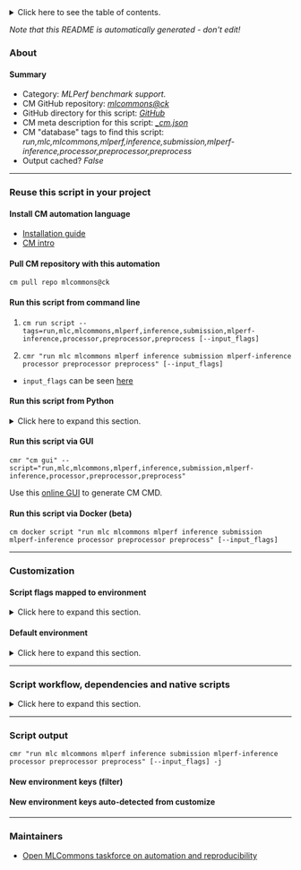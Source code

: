 <details>
<summary>Click here to see the table of contents.</summary>

* [About](#about)
* [Summary](#summary)
* [Reuse this script in your project](#reuse-this-script-in-your-project)
  * [ Install CM automation language](#install-cm-automation-language)
  * [ Check CM script flags](#check-cm-script-flags)
  * [ Run this script from command line](#run-this-script-from-command-line)
  * [ Run this script from Python](#run-this-script-from-python)
  * [ Run this script via GUI](#run-this-script-via-gui)
  * [ Run this script via Docker (beta)](#run-this-script-via-docker-(beta))
* [Customization](#customization)
  * [ Script flags mapped to environment](#script-flags-mapped-to-environment)
  * [ Default environment](#default-environment)
* [Script workflow, dependencies and native scripts](#script-workflow-dependencies-and-native-scripts)
* [Script output](#script-output)
* [New environment keys (filter)](#new-environment-keys-(filter))
* [New environment keys auto-detected from customize](#new-environment-keys-auto-detected-from-customize)
* [Maintainers](#maintainers)

</details>

*Note that this README is automatically generated - don't edit!*

### About

#### Summary

* Category: *MLPerf benchmark support.*
* CM GitHub repository: *[mlcommons@ck](https://github.com/mlcommons/ck/tree/master/cm-mlops)*
* GitHub directory for this script: *[GitHub](https://github.com/mlcommons/ck/tree/master/cm-mlops/script/preprocess-mlperf-inference-submission)*
* CM meta description for this script: *[_cm.json](_cm.json)*
* CM "database" tags to find this script: *run,mlc,mlcommons,mlperf,inference,submission,mlperf-inference,processor,preprocessor,preprocess*
* Output cached? *False*
___
### Reuse this script in your project

#### Install CM automation language

* [Installation guide](https://github.com/mlcommons/ck/blob/master/docs/installation.md)
* [CM intro](https://doi.org/10.5281/zenodo.8105339)

#### Pull CM repository with this automation

```cm pull repo mlcommons@ck```


#### Run this script from command line

1. `cm run script --tags=run,mlc,mlcommons,mlperf,inference,submission,mlperf-inference,processor,preprocessor,preprocess [--input_flags]`

2. `cmr "run mlc mlcommons mlperf inference submission mlperf-inference processor preprocessor preprocess" [--input_flags]`

* `input_flags` can be seen [here](#script-flags-mapped-to-environment)

#### Run this script from Python

<details>
<summary>Click here to expand this section.</summary>

```python

import cmind

r = cmind.access({'action':'run'
                  'automation':'script',
                  'tags':'run,mlc,mlcommons,mlperf,inference,submission,mlperf-inference,processor,preprocessor,preprocess'
                  'out':'con',
                  ...
                  (other input keys for this script)
                  ...
                 })

if r['return']>0:
    print (r['error'])

```

</details>


#### Run this script via GUI

```cmr "cm gui" --script="run,mlc,mlcommons,mlperf,inference,submission,mlperf-inference,processor,preprocessor,preprocess"```

Use this [online GUI](https://cKnowledge.org/cm-gui/?tags=run,mlc,mlcommons,mlperf,inference,submission,mlperf-inference,processor,preprocessor,preprocess) to generate CM CMD.

#### Run this script via Docker (beta)

`cm docker script "run mlc mlcommons mlperf inference submission mlperf-inference processor preprocessor preprocess" [--input_flags]`

___
### Customization


#### Script flags mapped to environment
<details>
<summary>Click here to expand this section.</summary>

* `--submission_dir=value`  &rarr;  `CM_MLPERF_INFERENCE_SUBMISSION_DIR=value`
* `--submitter=value`  &rarr;  `CM_MLPERF_SUBMITTER=value`

**Above CLI flags can be used in the Python CM API as follows:**

```python
r=cm.access({... , "submission_dir":...}
```

</details>

#### Default environment

<details>
<summary>Click here to expand this section.</summary>

These keys can be updated via `--env.KEY=VALUE` or `env` dictionary in `@input.json` or using script flags.


</details>

___
### Script workflow, dependencies and native scripts

<details>
<summary>Click here to expand this section.</summary>

  1. ***Read "deps" on other CM scripts from [meta](https://github.com/mlcommons/ck/tree/master/cm-mlops/script/preprocess-mlperf-inference-submission/_cm.json)***
     * get,python3
       * CM names: `--adr.['python', 'python3']...`
       - CM script: [get-python3](https://github.com/mlcommons/ck/tree/master/cm-mlops/script/get-python3)
     * get,mlcommons,inference,src
       * CM names: `--adr.['inference-src', 'submission-checker-src']...`
       - CM script: [get-mlperf-inference-src](https://github.com/mlcommons/ck/tree/master/cm-mlops/script/get-mlperf-inference-src)
  1. ***Run "preprocess" function from [customize.py](https://github.com/mlcommons/ck/tree/master/cm-mlops/script/preprocess-mlperf-inference-submission/customize.py)***
  1. Read "prehook_deps" on other CM scripts from [meta](https://github.com/mlcommons/ck/tree/master/cm-mlops/script/preprocess-mlperf-inference-submission/_cm.json)
  1. ***Run native script if exists***
     * [run.sh](https://github.com/mlcommons/ck/tree/master/cm-mlops/script/preprocess-mlperf-inference-submission/run.sh)
  1. Read "posthook_deps" on other CM scripts from [meta](https://github.com/mlcommons/ck/tree/master/cm-mlops/script/preprocess-mlperf-inference-submission/_cm.json)
  1. ***Run "postrocess" function from [customize.py](https://github.com/mlcommons/ck/tree/master/cm-mlops/script/preprocess-mlperf-inference-submission/customize.py)***
  1. Read "post_deps" on other CM scripts from [meta](https://github.com/mlcommons/ck/tree/master/cm-mlops/script/preprocess-mlperf-inference-submission/_cm.json)
</details>

___
### Script output
`cmr "run mlc mlcommons mlperf inference submission mlperf-inference processor preprocessor preprocess" [--input_flags] -j`
#### New environment keys (filter)

#### New environment keys auto-detected from customize

___
### Maintainers

* [Open MLCommons taskforce on automation and reproducibility](https://github.com/mlcommons/ck/blob/master/docs/taskforce.md)